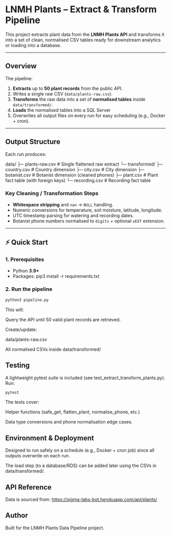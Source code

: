 # LNMH Plants – Extract & Transform Pipeline

This project extracts plant data from the **LNMH Plants API** and transforms it into a set of clean, normalised CSV tables ready for downstream analytics or loading into a database.

---

## Overview
The pipeline:
1. **Extracts** up to **50 plant records** from the public API.
2. Writes a single raw CSV (`data/plants-raw.csv`).
3. **Transforms** the raw data into a set of **normalised tables** inside `data/transformed/`.
4. **Loads** the normalised tables into a SQL Server
5. Overwrites all output files on every run for easy scheduling (e.g., Docker + cron).

---

## Output Structure
Each run produces:

data/
├─ plants-raw.csv          # Single flattened raw extract
└─ transformed/
├─ country.csv          # Country dimension
├─ city.csv             # City dimension
├─ botanist.csv         # Botanist dimension (cleaned phones)
├─ plant.csv            # Plant fact table (with foreign keys)
└─ recording.csv        # Recording fact table


### Key Cleaning / Transformation Steps
- **Whitespace stripping** and `nan` → `NULL` handling.
- Numeric conversions for temperature, soil moisture, latitude, longitude.
- UTC timestamp parsing for watering and recording dates.
- Botanist phone numbers normalised to `digits` + optional `xEXT` extension.

---

## ⚡ Quick Start

### 1. Prerequisites
- Python **3.9+**
- Packages:
pip3 install -r requirements.txt


### 2. Run the pipeline
```bash
python3 pipeline.py
```
This will:

Query the API until 50 valid plant records are retrieved.

Create/update:

data/plants-raw.csv

All normalised CSVs inside data/transformed/

## Testing
A lightweight pytest suite is included (see test_extract_transform_plants.py).
Run:
```bash
pytest
```
The tests cover:

Helper functions (safe_get, flatten_plant, normalise_phone, etc.)

Data type conversions and phone normalisation edge cases.

## Environment & Deployment
Designed to run safely on a schedule (e.g., Docker + cron job) since all outputs overwrite on each run.

The load step (to a database/RDS) can be added later using the CSVs in data/transformed/.

## API Reference
Data is sourced from:
https://sigma-labs-bot.herokuapp.com/api/plants/

## Author
Built for the LNMH Plants Data Pipeline project.